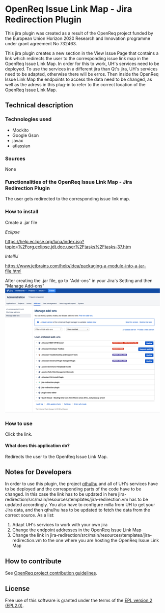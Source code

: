 # OpenReq Issue Link Map - Jira Redirection Plugin

This jira plugin was created as a result of the OpenReq project funded by the European Union Horizon 2020 Research and Innovation programme under grant agreement No 732463.

This jira plugin creates a new section in the View Issue Page that contains a link which redirects the user to the corresponding issue link map in the OpenReq Issue Link Map. In order for this to work, UH's services need to be deployed. To use the services in a different jira than Qt's jira, UH's services need to be adapted, otherwise there will be erros. Then inside the OpenReq Issue Link Map the endpoints to access the data need to be changed, as well as the adress in this plug-in to refer to the correct location of the OpenReq Issue Link Map.

## Technical description
### Technologies used
- Mockito
- Google Gson
- javax
- atlassian

### Sources
None

### Functionalities of the OpenReq Issue Link Map - Jira Redirection Plugin
The user gets redirected to the corresponding issue link map.

### How to install
Create a .jar file 

_Eclipse_

https://help.eclipse.org/luna/index.jsp?topic=%2Forg.eclipse.jdt.doc.user%2Ftasks%2Ftasks-37.htm

_IntelliJ_

https://www.jetbrains.com/help/idea/packaging-a-module-into-a-jar-file.html

After creating the .jar file, go to "Add-ons" in your Jira's Setting and then "Manage Add-ons"
![ManageAddOns](https://github.com/OpenReqEU/jira-redirection/blob/master/pics/Jira-Manage-Addons.png)

### How to use
Click the link.

#### What does this application do?
Redirects the user to the OpenReq Issue Link Map.

## Notes for Developers
In order to use this plugin, the project [qthulhu](https://github.com/OpenReqEU/qthulhu) and all of UH's services have to be deployed and the corresponding parts of the code have to be changed. In this case the link has to be updated in here jira-redirection/src/main/resources/templates/jira-redirection.vm has to be updated accordingly. You also have to configure milla from UH to get your Jira data, and then qthulhu has to be updated to fetch the data from the correct source. As a list:
1. Adapt UH's services to work with your own jira
2. Change the endpoint addresses in the OpenReq Issue Link Map
3. Change the link in jira-redirection/src/main/resources/templates/jira-redirection.vm to the one where you are hosting the OpenReq Issue Link Map

## How to contribute
See [OpenReq project contribution guidelines](https://github.com/OpenReqEU/OpenReq/blob/master/CONTRIBUTING.md). 

## License
Free use of this software is granted under the terms of the [EPL version 2 (EPL2.0)](https://www.eclipse.org/legal/epl-2.0/).
